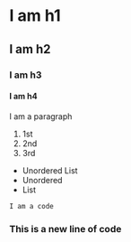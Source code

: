 # I am h1
## I am h2
### I am h3
#### I am h4


I am a paragraph


1. 1st
2. 2nd
3. 3rd

- Unordered List
- Unordered
- List

``` I am a code ```

### This is a new line of code
